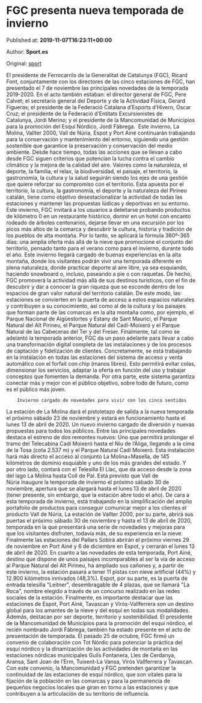 
# FGC presenta nueva temporada de invierno

Published at: **2019-11-07T16:23:11+00:00**

Author: **Sport.es**

Original: [sport](https://www.sport.es/es/noticias/nieve/fgc-presenta-una-temporada-invierno-basada-gestion-sostenible-promociondel-territorio-del-entorno-natural-7718471)

El presidente de Ferrocarrils de la Generalitat de Catalunya (FGC), Ricard Font, conjuntamente con los directores de las cinco estaciones de FGC, han presentado el 7 de noviembre las principales novedades de la temporada 2019-2020. En el acto también estaban: el director general de FGC, Pere Calvet; el secretario general del Deporte y de la Actividad Física, Gerard Figueras; el presidente de la Federació Catalana d’Esports d’Hivern, Oscar Cruz; el presidente de la Federació d’Entitats Excursionistes de Catalunya, Jordi Merino; y el presidente de la Mancomunidad de Municipios para la promoción del Esquí Nórdico, Jordi Fàbrega. 
Este invierno, La Molina, Vallter 2000, Vall de Núria, Espot y Port Ainé continuarán trabajando para la conservación y mantenimiento del entorno, siguiendo una gestión sostenible que garantice la preservación y conservación del medio ambiente. Desde hace tiempo, todas las acciones que se llevan a cabo desde FGC siguen criterios que potencian la lucha contra el cambio climático y la mejora de la calidad del aire.
Valores como la naturaleza, el deporte, la familia, el relax, la biodiversidad, el paisaje, el territorio, la gastronomía, la cultura y la salud seguirán siendo los ejes de una gestión que quiere reforzar su compromiso con el territorio.
Esta apuesta por el territorio, la cultura, la gastronomía, el deporte y la naturaleza del Pirineo catalán, tiene como objetivo desestacionalizar la actividad de todas las estaciones y mantener las propuestas lúdicas y deportivas en su entorno. Este invierno, FGC invitará a los usuarios a deleitarse probando productos de kilómetro 0 en un restaurante histórico, dormir en un hotel con encanto rodeado de árboles centenarios, dejarse llevar en una excursión por los picos más altos de la comarca y descubrir la cultura, historia y tradición de los pueblos de alta montaña. Por lo tanto, se aplicará la fórmula 360º-365 días: una amplia oferta más allá de la nieve que promocione el conjunto del territorio, pensado tanto para el verano como para el invierno, durante todo el año.
Este invierno llegará cargado de buenas experiencias en la alta montaña, donde los visitantes podrán vivir una temporada diferente en plena naturaleza, donde practicar deporte al aire libre, ya sea esquiando, haciendo snowboard o, incluso, paseando a pie o con raquetas. De hecho, FGC promoverá la actividad más allá de sus destinos turísticos, con el fin de descubrir y dar a conocer la gran riqueza que se esconde dentro de los espacios de gran valor natural del territorio catalán. De este modo, las estaciones se convierten en la puerta de acceso a estos espacios naturales y contribuyen a su conocimiento, así como al de la cultura y los paisajes que forman parte de las comarcas en la alta montaña como, por ejemplo, el Parque Nacional de Aigüestortes y Estany de Sant Maurici, el Parque Natural del Alt Pirineu, el Parque Natural del Cadí-Moixeró y el Parque Natural de las Cabeceras del Ter y del Freser.
Finalmente, tal como se adelantó la temporada anterior, FGC da un paso adelante para llevar a cabo una transformación digital completa de las instalaciones y de los procesos de captación y fidelización de clientes. Concretamente, se está trabajando en la instalación en todas las estaciones del sistema de acceso y venta automático con el forfait con chip (manos libres). Esto permitirá evitar colas, dimensionar los servicios, adaptar la oferta en función del uso y trabajar conceptos que fomenten la demanda. Por otra parte, este sistema garantiza conectar más y mejor con el público objetivo, sobre todo de futuro, como es el público más joven.

        Invierno cargado de novedades para vivir con los cinco sentidos 
      
La estación de La Molina dará el pistoletazo de salida a la nueva temporada el próximo sábado 23 de noviembre y estará en funcionamiento hasta el lunes 13 de abril de 2020. Un nuevo invierno cargado de diversión y nuevas propuestas para todos los públicos. Entre las principales novedades destaca el estreno de dos remontes nuevos: Uno que permitirá prolongar el tramo del Telecabina Cadí Moixeró hasta el Niu de l’Àliga, llegando a la cima de la Tosa (cota 2.537 m) y el Parque Natural Cadí Moixeró. Esta instalación hará más directo el acceso al conjunto La Molina+Masella, de 145 kilómetros de dominio esquiable y uno de los más grandes del estado. Y por otro lado, contará con el Telesilla El Llac, que da acceso desde la zona del lago La Molina hasta Coll de Pal.
Está previsto que Vall de Núria inaugure la temporada de invierno el próximo sábado 30 de noviembre, apertura que se alargará hasta el lunes 13 de abril de 2020 (tener presente, sin embargo, que la estación abre todo el año). De cara a esta temporada de invierno, está trabajando en la simplificación del amplio portafolio de productos para conseguir comunicar mejor a los clientes el producto Vall de Núria,
La estación de Vallter 2000, por su parte, abrirá sus puertas el próximo sábado 30 de noviembre y hasta el 13 de abril de 2020, temporada en la que presentará una serie de novedades y mejoras para que los visitantes disfruten, todavía más, de su experiencia en la nieve. 
Finalmente las estaciones del Pallars Sobirà abrirán el próximo viernes 29 de noviembre en Port Ainé y 6 de diciembre en Espot, y cerrarán el lunes 13 de abril de 2020. En cuanto a las novedades de esta temporada, Port Ainé, destino que dispone de unos paisajes incomparables al ser la vía de acceso al Parque Natural del Alt Pirineu, ha ampliado sus cañones y, a partir de este invierno, la estación pasará a tener 11 pistas con nieve artificial (44%) y 12.900 kilómetros innivados (48,3%). Espot, por su parte, es la puerta de entrada telesilla "Leitner", desembragable de 4 plazas, que se llamará "La Roca", nombre elegido a través de un concurso realizado en las redes sociales de la estación. Finalmente, es importante destacar que las estaciones de Espot, Port Ainé, Tavascan y Virós-Vallferrera son un destino global para los amantes de la nieve y del esquí en todas sus modalidades. Además, destacan por ser deporte, territorio y sostenibilidad.
El presidente de la Mancomunidad de Municipios para la promoción del esquí nórdico, el recién nombrado Jordi Fàbrega, también ha estado presente en el acto de presentación de temporada. El pasado 25 de octubre, FGC firmó un convenio de colaboración con Tot Nòrdic para potenciar la práctica del esquí nórdico y la dinamización de las actividades de montaña en las estaciones nórdicas municipales Guils Fontanera, Lles de Cerdanya, Aransa, Sant Joan de l’Erm, Tuixent-La Vansa, Virós Vallferrera y Tavascan. Con este convenio, la Mancomunidad y FGC pretenden garantizar la continuidad de las estaciones de esquí nórdico, que son vitales para la fijación de la población en las comarcas y para la permanencia de pequeños negocios locales que giran en torno a las estaciones y que contribuyen a la articulación de su territorio de influencia.
